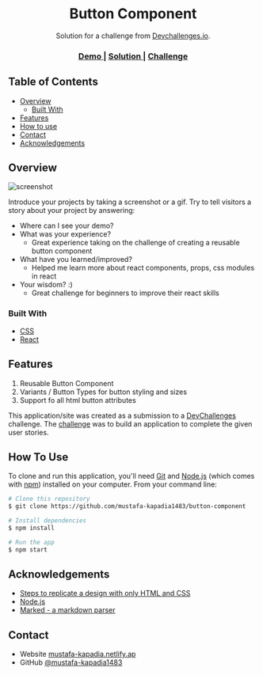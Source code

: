 <!-- Please update value in the {}  -->

<h1 align="center">Button Component</h1>

<div align="center">
   Solution for a challenge from  <a href="http://devchallenges.io" target="_blank">Devchallenges.io</a>.
</div>

<div align="center">
  <h3>
    <a href="https://{your-demo-link.your-domain}">
      Demo
    </a>
    <span> | </span>
    <a href="https://{your-url-to-the-solution}">
      Solution
    </a>
    <span> | </span>
    <a href="https://devchallenges.io/challenges/ohgVTyJCbm5OZyTB2gNY">
      Challenge
    </a>
  </h3>
</div>

<!-- TABLE OF CONTENTS -->

## Table of Contents

- [Overview](#overview)
  - [Built With](#built-with)
- [Features](#features)
- [How to use](#how-to-use)
- [Contact](#contact)
- [Acknowledgements](#acknowledgements)

<!-- OVERVIEW -->

## Overview

![screenshot](https://thumbs.gfycat.com/GlitteringDimwittedGannet-max-1mb.gif)

Introduce your projects by taking a screenshot or a gif. Try to tell visitors a story about your project by answering:

- Where can I see your demo?
- What was your experience?
  - Great experience taking on the challenge of creating a reusable button component
- What have you learned/improved?
  - Helped me learn more about react components, props, css modules in react
- Your wisdom? :)
  - Great challenge for beginners to improve their react skills

### Built With

<!-- This section should list any major frameworks that you built your project using. Here are a few examples.-->

- [CSS](https://developer.mozilla.org/en-US/docs/Web/CSS)
- [React](https://reactjs.org/)

## Features

<!-- List the features of your application or follow the template. Don't share the figma file here :) -->

1. Reusable Button Component
2. Variants / Button Types for button styling and sizes
3. Support fo all html button attributes

This application/site was created as a submission to a [DevChallenges](https://devchallenges.io/challenges) challenge. The [challenge](https://devchallenges.io/challenges/ohgVTyJCbm5OZyTB2gNY) was to build an application to complete the given user stories.

## How To Use

<!-- This is an example, please update according to your application -->

To clone and run this application, you'll need [Git](https://git-scm.com) and [Node.js](https://nodejs.org/en/download/) (which comes with [npm](http://npmjs.com)) installed on your computer. From your command line:

```bash
# Clone this repository
$ git clone https://github.com/mustafa-kapadia1483/button-component

# Install dependencies
$ npm install

# Run the app
$ npm start
```

## Acknowledgements

<!-- This section should list any articles or add-ons/plugins that helps you to complete the project. This is optional but it will help you in the future. For exmpale -->

- [Steps to replicate a design with only HTML and CSS](https://devchallenges-blogs.web.app/how-to-replicate-design/)
- [Node.js](https://nodejs.org/)
- [Marked - a markdown parser](https://github.com/chjj/marked)

## Contact

- Website [mustafa-kapadia.netlify.ap](https://mustafa-kapadia.netlify.app/)
- GitHub [@mustafa-kapadia1483](https://github.com/mustafa-kapadia1483)
